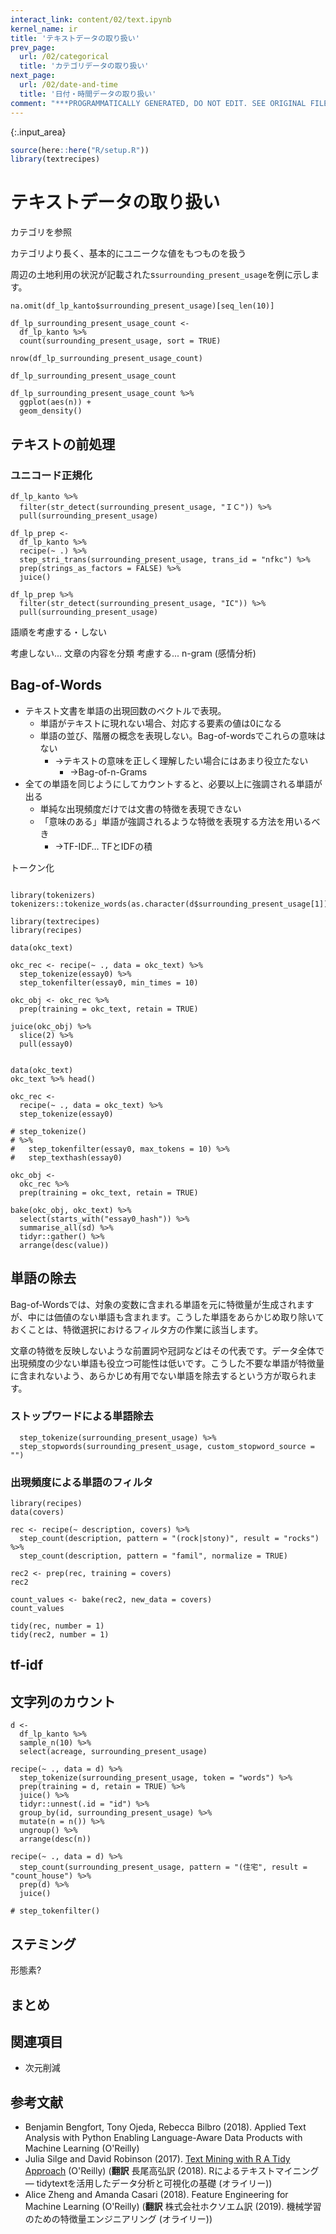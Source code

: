```yaml
---
interact_link: content/02/text.ipynb
kernel_name: ir
title: 'テキストデータの取り扱い'
prev_page:
  url: /02/categorical
  title: 'カテゴリデータの取り扱い'
next_page:
  url: /02/date-and-time
  title: '日付・時間データの取り扱い'
comment: "***PROGRAMMATICALLY GENERATED, DO NOT EDIT. SEE ORIGINAL FILES IN /content***"
---
```




{:.input_area}
```R
source(here::here("R/setup.R"))
library(textrecipes)
```


# テキストデータの取り扱い


カテゴリを参照

カテゴリより長く、基本的にユニークな値をもつものを扱う

周辺の土地利用の状況が記載されたs`surrounding_present_usage`を例に示します。 

```{r}
na.omit(df_lp_kanto$surrounding_present_usage)[seq_len(10)]
```

```{r}
df_lp_surrounding_present_usage_count <- 
  df_lp_kanto %>% 
  count(surrounding_present_usage, sort = TRUE)

nrow(df_lp_surrounding_present_usage_count)

df_lp_surrounding_present_usage_count
```

```{r}
df_lp_surrounding_present_usage_count %>% 
  ggplot(aes(n)) +
  geom_density()
```


## テキストの前処理

### ユニコード正規化

```{r}
df_lp_kanto %>% 
  filter(str_detect(surrounding_present_usage, "ＩＣ")) %>% 
  pull(surrounding_present_usage)

df_lp_prep <- 
  df_lp_kanto %>% 
  recipe(~ .) %>% 
  step_stri_trans(surrounding_present_usage, trans_id = "nfkc") %>% 
  prep(strings_as_factors = FALSE) %>% 
  juice()

df_lp_prep %>% 
  filter(str_detect(surrounding_present_usage, "IC")) %>% 
  pull(surrounding_present_usage)
```



語順を考慮する・しない

考慮しない... 文章の内容を分類
考慮する... n-gram (感情分析)




## Bag-of-Words

* テキスト文書を単語の出現回数のベクトルで表現。
    * 単語がテキストに現れない場合、対応する要素の値は0になる
    * 単語の並び、階層の概念を表現しない。Bag-of-wordsでこれらの意味はない
        * →テキストの意味を正しく理解したい場合にはあまり役立たない
            * →Bag-of-n-Grams
* 全ての単語を同じようにしてカウントすると、必要以上に強調される単語が出る
    * 単純な出現頻度だけでは文書の特徴を表現できない
    * 「意味のある」単語が強調されるような特徴を表現する方法を用いるべき
        * →TF-IDF… TFとIDFの積


トークン化

```{r}

library(tokenizers)
tokenizers::tokenize_words(as.character(d$surrounding_present_usage[1]))

library(textrecipes)
library(recipes)

data(okc_text)

okc_rec <- recipe(~ ., data = okc_text) %>%
  step_tokenize(essay0) %>%
  step_tokenfilter(essay0, min_times = 10) 

okc_obj <- okc_rec %>%
  prep(training = okc_text, retain = TRUE)

juice(okc_obj) %>% 
  slice(2) %>% 
  pull(essay0)


data(okc_text)
okc_text %>% head()

okc_rec <- 
  recipe(~ ., data = okc_text) %>%
  step_tokenize(essay0)

# step_tokenize()
# %>%
#   step_tokenfilter(essay0, max_tokens = 10) %>%
#   step_texthash(essay0)

okc_obj <- 
  okc_rec %>%
  prep(training = okc_text, retain = TRUE)

bake(okc_obj, okc_text) %>% 
  select(starts_with("essay0_hash")) %>% 
  summarise_all(sd) %>% 
  tidyr::gather() %>% 
  arrange(desc(value))
```

<!-- ハッシュ化、ハッシュ関数自体は categorical?? -->


## 単語の除去

Bag-of-Wordsでは、対象の変数に含まれる単語を元に特徴量が生成されますが、中には価値のない単語も含まれます。こうした単語をあらかじめ取り除いておくことは、特徴選択におけるフィルタ方の作業に該当します。

文章の特徴を反映しないような前置詞や冠詞などはその代表です。データ全体で出現頻度の少ない単語も役立つ可能性は低いです。こうした不要な単語が特徴量に含まれないよう、あらかじめ有用でない単語を除去するという方が取られます。

### ストップワードによる単語除去


```{r}
  step_tokenize(surrounding_present_usage) %>% 
  step_stopwords(surrounding_present_usage, custom_stopword_source = "")
```


### 出現頻度による単語のフィルタ

```{r}
library(recipes)
data(covers)

rec <- recipe(~ description, covers) %>%
  step_count(description, pattern = "(rock|stony)", result = "rocks") %>%
  step_count(description, pattern = "famil", normalize = TRUE)

rec2 <- prep(rec, training = covers)
rec2

count_values <- bake(rec2, new_data = covers)
count_values

tidy(rec, number = 1)
tidy(rec2, number = 1)
```


## tf-idf

## 文字列のカウント


```{r}
d <- 
  df_lp_kanto %>% 
  sample_n(10) %>% 
  select(acreage, surrounding_present_usage)

recipe(~ ., data = d) %>%
  step_tokenize(surrounding_present_usage, token = "words") %>% 
  prep(training = d, retain = TRUE) %>% 
  juice() %>% 
  tidyr::unnest(.id = "id") %>% 
  group_by(id, surrounding_present_usage) %>% 
  mutate(n = n()) %>% 
  ungroup() %>% 
  arrange(desc(n))

recipe(~ ., data = d) %>% 
  step_count(surrounding_present_usage, pattern = "(住宅", result = "count_house") %>% 
  prep(d) %>% 
  juice()
```

```{r}
# step_tokenfilter()
```

## ステミング

形態素?



## まとめ

## 関連項目

- 次元削減

## 参考文献

- Benjamin Bengfort, Tony Ojeda, Rebecca Bilbro (2018). Applied Text Analysis with Python Enabling Language-Aware Data Products with Machine Learning (O'Reilly)
- Julia Silge and David Robinson (2017). [Text Mining with R A Tidy Approach](https://www.tidytextmining.com/) (O'Reilly) (**翻訳** 長尾高弘訳 (2018). Rによるテキストマイニング — tidytextを活用したデータ分析と可視化の基礎 (オライリー))
- Alice Zheng and Amanda Casari (2018). Feature Engineering for Machine Learning (O'Reilly) (**翻訳** 株式会社ホクソエム訳 (2019). 機械学習のための特徴量エンジニアリング (オライリー))
